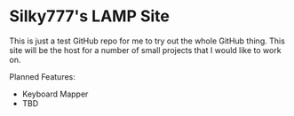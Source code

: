 # Silky777's LAMP Site

This is just a test GitHub repo for me to try out the whole GitHub thing.
This site will be the host for a number of small projects that I would like to work on.

Planned Features:

- Keyboard Mapper
- TBD
